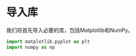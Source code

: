 # 导入库

我们将首先导入必要的库，包括Matplotlib和NumPy。

```python
import matplotlib.pyplot as plt
import numpy as np
```
